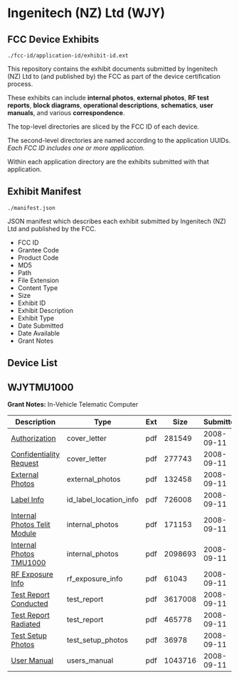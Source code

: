 # Ingenitech (NZ) Ltd (WJY)
## FCC Device Exhibits

```
./fcc-id/application-id/exhibit-id.ext
```

This repository contains the exhibit documents submitted by Ingenitech (NZ) Ltd to (and published by) the FCC as part of the device certification process.

These exhibits can include **internal photos**, **external photos**, **RF test reports**, **block diagrams**, **operational descriptions**, **schematics**, **user manuals**, and various **correspondence**.

The top-level directories are sliced by the FCC ID of each device.

The second-level directories are named according to the application UUIDs. *Each FCC ID includes one or more application.*

Within each application directory are the exhibits submitted with that application. 

## Exhibit Manifest

```
./manifest.json
```

JSON manifest which describes each exhibit submitted by Ingenitech (NZ) Ltd and published by the FCC.

- FCC ID
- Grantee Code
- Product Code
- MD5
- Path
- File Extension
- Content Type
- Size
- Exhibit ID
- Exhibit Description
- Exhibit Type
- Date Submitted
- Date Available
- Grant Notes

## Device List
## WJYTMU1000
**Grant Notes:** In-Vehicle Telematic Computer

| Description | Type | Ext | Size | Submitted | Available |
| ----------- | ---- | --- | ---- | --------- | --------- |
| [Authorization](WJYTMU1000/fc577c12d1a4d302bbbc5fb8c6c31857/999064.pdf) | cover_letter | pdf | 281549 | 2008-09-11 | 2008-09-11 |
| [Confidentiality Request](WJYTMU1000/fc577c12d1a4d302bbbc5fb8c6c31857/999067.pdf) | cover_letter | pdf | 277743 | 2008-09-11 | 2008-09-11 |
| [External Photos](WJYTMU1000/fc577c12d1a4d302bbbc5fb8c6c31857/999068.pdf) | external_photos | pdf | 132458 | 2008-09-11 | 2008-09-11 |
| [Label Info](WJYTMU1000/fc577c12d1a4d302bbbc5fb8c6c31857/999071.pdf) | id_label_location_info | pdf | 726008 | 2008-09-11 | 2008-09-11 |
| [Internal Photos Telit Module](WJYTMU1000/fc577c12d1a4d302bbbc5fb8c6c31857/999069.pdf) | internal_photos | pdf | 171153 | 2008-09-11 | 2008-09-11 |
| [Internal Photos TMU1000](WJYTMU1000/fc577c12d1a4d302bbbc5fb8c6c31857/999070.pdf) | internal_photos | pdf | 2098693 | 2008-09-11 | 2008-09-11 |
| [RF Exposure Info](WJYTMU1000/fc577c12d1a4d302bbbc5fb8c6c31857/999074.pdf) | rf_exposure_info | pdf | 61043 | 2008-09-11 | 2008-09-11 |
| [Test Report Conducted](WJYTMU1000/fc577c12d1a4d302bbbc5fb8c6c31857/999077.pdf) | test_report | pdf | 3617008 | 2008-09-11 | 2008-09-11 |
| [Test Report Radiated](WJYTMU1000/fc577c12d1a4d302bbbc5fb8c6c31857/999078.pdf) | test_report | pdf | 465778 | 2008-09-11 | 2008-09-11 |
| [Test Setup Photos](WJYTMU1000/fc577c12d1a4d302bbbc5fb8c6c31857/999079.pdf) | test_setup_photos | pdf | 36978 | 2008-09-11 | 2008-09-11 |
| [User Manual](WJYTMU1000/fc577c12d1a4d302bbbc5fb8c6c31857/999081.pdf) | users_manual | pdf | 1043716 | 2008-09-11 | 2008-09-11 |
